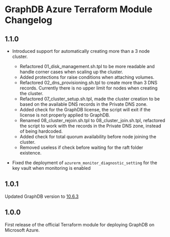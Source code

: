 # GraphDB Azure Terraform Module Changelog

## 1.1.0

* Introduced support for automatically creating more than a 3 node cluster.
  * Refactored 01_disk_management.sh.tpl to be more readable and handle corner cases when scaling up the cluster.
  * Added protections for raise conditions when attaching volumes.
  * Refactored 02_dns_provisioning.sh.tpl to create more than 3 DNS records. Currently there is no upper limit for nodes when creating the cluster.
  * Refactored 07_cluster_setup.sh.tpl, made the cluster creation to be based on the available DNS records in the Private DNS zone.
  * Added check for the GraphDB license, the script will exit if the license is not properly applied to GraphDB.
  * Renamed 08_cluster_rejoin.sh.tpl to 08_cluster_join.sh.tpl, refactored the script to work with the records in the Private DNS zone, instead of being hardcoded.
  * Added check for total quorum availability before node joining the cluster.
  * Removed useless if check before waiting for the raft folder existence.

* Fixed the deployment of `azurerm_monitor_diagnostic_setting` for the key vault when monitoring is enabled

## 1.0.1

Updated GraphDB version to [10.6.3](https://graphdb.ontotext.com/documentation/10.6/release-notes.html#graphdb-10-6-3)

## 1.0.0

First release of the official Terraform module for deploying GraphDB on Microsoft Azure.
